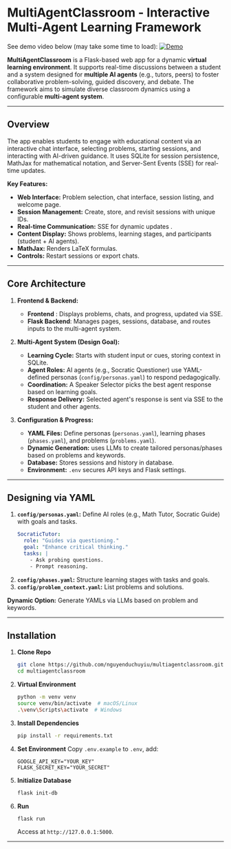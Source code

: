 # MultiAgentClassroom - Interactive Multi-Agent Learning Framework
See demo video below (may take some time to load): 
[![Demo](https://github.com/nguyenduchuyiu/multiagentclassroom/raw/main/demo.gif)](https://github.com/nguyenduchuyiu/multiagentclassroom/raw/main/demo.gif)

**MultiAgentClassroom** is a Flask-based web app for a dynamic **virtual learning environment**. It supports real-time discussions between a student and a system designed for **multiple AI agents** (e.g., tutors, peers) to foster collaborative problem-solving, guided discovery, and debate. The framework aims to simulate diverse classroom dynamics using a configurable **multi-agent system**.

---

## Overview

The app enables students to engage with educational content via an interactive chat interface, selecting problems, starting sessions, and interacting with AI-driven guidance. It uses SQLite for session persistence, MathJax for mathematical notation, and Server-Sent Events (SSE) for real-time updates.

**Key Features:**
- **Web Interface:** Problem selection, chat interface, session listing, and welcome page.
- **Session Management:** Create, store, and revisit sessions with unique IDs.
- **Real-time Communication:** SSE for dynamic updates .
- **Content Display:** Shows problems, learning stages, and participants (student + AI agents).
- **MathJax:** Renders LaTeX formulas.
- **Controls:** Restart sessions or export chats.

---

## Core Architecture

1. **Frontend & Backend:**
   - **Frontend** : Displays problems, chats, and progress, updated via SSE.
   - **Flask Backend**: Manages pages, sessions, database, and routes inputs to the multi-agent system.

2. **Multi-Agent System (Design Goal):**
   - **Learning Cycle:** Starts with student input or cues, storing context in SQLite.
   - **Agent Roles:** AI agents (e.g., Socratic Questioner) use YAML-defined personas (`config/personas.yaml`) to respond pedagogically.
   - **Coordination:** A Speaker Selector picks the best agent response based on learning goals.
   - **Response Delivery:** Selected agent's response is sent via SSE to the student and other agents.

3. **Configuration & Progress:**
   - **YAML Files:** Define personas (`personas.yaml`), learning phases (`phases.yaml`), and problems (`problems.yaml`).
   - **Dynamic Generation:** uses LLMs to create tailored personas/phases based on problems and keywords.
   - **Database:** Stores sessions and history in database.
   - **Environment:** `.env` secures API keys and Flask settings.

---

## Designing via YAML

1. **`config/personas.yaml`:** Define AI roles (e.g., Math Tutor, Socratic Guide) with goals and tasks.
   ```yaml
   SocraticTutor:
     role: "Guides via questioning."
     goal: "Enhance critical thinking."
     tasks: |
       - Ask probing questions.
       - Prompt reasoning.
   ```
2. **`config/phases.yaml`:** Structure learning stages with tasks and goals.
3. **`config/problem_context.yaml`:** List problems and solutions.

**Dynamic Option:** Generate YAMLs via LLMs based on problem and keywords.

---

## Installation

1. **Clone Repo**
   ```bash
   git clone https://github.com/nguyenduchuyiu/multiagentclassroom.git
   cd multiagentclassroom
   ```

2. **Virtual Environment**
   ```bash
   python -m venv venv
   source venv/bin/activate  # macOS/Linux
   .\venv\Scripts\activate  # Windows
   ```

3. **Install Dependencies**
   ```bash
   pip install -r requirements.txt
   ```

4. **Set Environment**
   Copy `.env.example` to `.env`, add:
   ```dotenv
   GOOGLE_API_KEY="YOUR_KEY"
   FLASK_SECRET_KEY="YOUR_SECRET"
   ```

5. **Initialize Database**
   ```bash
   flask init-db
   ```

6. **Run**
   ```bash
   flask run
   ```
   Access at `http://127.0.0.1:5000`.

---
